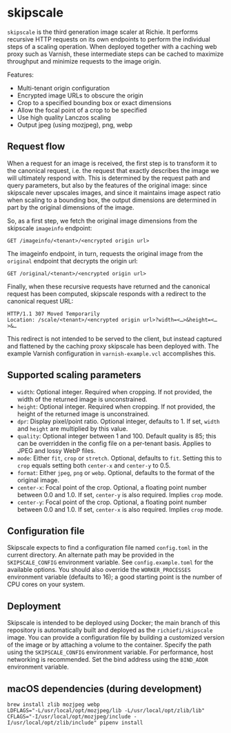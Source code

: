 # skipscale

`skipscale` is the third generation image scaler at Richie. It performs recursive HTTP requests on its own endpoints to perform the individual steps of a scaling operation. When deployed together with a caching web proxy such as Varnish, these intermediate steps can be cached to maximize throughput and minimize requests to the image origin. 

Features:

* Multi-tenant origin configuration
* Encrypted image URLs to obscure the origin
* Crop to a specified bounding box or exact dimensions
* Allow the focal point of a crop to be specified
* Use high quality Lanczos scaling
* Output jpeg (using mozjpeg), png, webp

## Request flow

When a request for an image is received, the first step is to transform it to the canonical request, i.e. the request that exactly describes the image we will ultimately respond with. This is determined by the request path and query parameters, but also by the features of the original image: since skipscale never upscales images, and since it maintains image aspect ratio when scaling to a bounding box, the output dimensions are determined in part by the original dimensions of the image.

So, as a first step, we fetch the original image dimensions from the skipscale `imageinfo` endpoint:

`GET /imageinfo/<tenant>/<encrypted origin url>`

The imageinfo endpoint, in turn, requests the original image from the `original` endpoint that decrypts the origin url:

`GET /original/<tenant>/<encrypted origin url>`

Finally, when these recursive requests have returned and the canonical request has been computed, skipscale responds with a redirect to the canonical request URL:

```
HTTP/1.1 307 Moved Temporarily
Location: /scale/<tenant>/<encrypted origin url>?width=<…>&height=<…>&…
```

This redirect is not intended to be served to the client, but instead captured and flattened by the caching proxy skipscale has been deployed with. The example Varnish configuration in `varnish-example.vcl` accomplishes this.

## Supported scaling parameters

* `width`: Optional integer. Required when cropping. If not provided, the width of the returned image is unconstrained.
* `height`: Optional integer. Required when cropping. If not provided, the height of the returned image is unconstrained.
* `dpr`: Display pixel/point ratio. Optional integer, defaults to 1. If set, `width` and `height` are multiplied by this value.
* `quality`: Optional integer between 1 and 100. Default quality is 85; this can be overridden in the config file on a per-tenant basis. Applies to JPEG and lossy WebP files.
* `mode`: Either `fit`, `crop` or `stretch`. Optional, defaults to `fit`. Setting this to `crop` equals setting both `center-x` and `center-y` to 0.5.
* `format`: Either `jpeg`, `png` or `webp`. Optional, defaults to the format of the original image.
* `center-x`: Focal point of the crop. Optional, a floating point number between 0.0 and 1.0. If set, `center-y` is also required. Implies `crop` mode.
* `center-y`: Focal point of the crop. Optional, a floating point number between 0.0 and 1.0. If set, `center-x` is also required. Implies `crop` mode.

## Configuration file

Skipscale expects to find a configuration file named `config.toml` in the current directory. An alternate path may be provided in the `SKIPSCALE_CONFIG` environment variable. See `config.example.toml` for the available options. You should also override the `WORKER_PROCESSES` environment variable (defaults to 16); a good starting point is the number of CPU cores on your system.

## Deployment

Skipscale is intended to be deployed using Docker; the main branch of this repository is automatically built and deployed as the `richiefi/skipscale` image. You can provide a configuration file by building a customized version of the image or by attaching a volume to the container. Specify the path using the `SKIPSCALE_CONFIG` environment variable. For performance, host networking is recommended. Set the bind address using the `BIND_ADDR` environment variable.

## macOS dependencies (during development)

```
brew install zlib mozjpeg webp
LDFLAGS="-L/usr/local/opt/mozjpeg/lib -L/usr/local/opt/zlib/lib" CFLAGS="-I/usr/local/opt/mozjpeg/include -I/usr/local/opt/zlib/include" pipenv install
```
